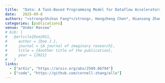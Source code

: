 ```yaml
---
title:  "Dato: A Task-Based Programming Model for Dataflow Accelerators"
date:   2025-09-8
authors: "<strong>Shihan Fang*</strong>, Hongzheng Chen*, Niansong Zhang, Jiajie Li, Han Meng, Adrian Liu, Zhiru Zhang"
categories: [publications]
venue: "Under Review"
# bib: |
#   @article{Doe2021,
#     author = {Doe J.},
#     journal = {A journal of imaginary research},
#     title = {Another title of the publication},
#     year = {2021}
#   }
links:
  - ["arXiv", "https://arxiv.org/abs/2509.06794"]
  - ["code", "https://github.com/cornell-zhang/allo"]
---
```

